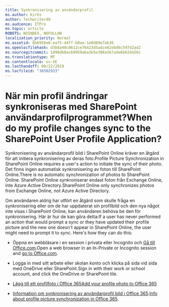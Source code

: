 ```yaml
---
title: Synkronisering av användarprofil
ms.author: kirks
author: Techwriter40
ms.audience: ITPro
ms.topic: article
ROBOTS: NOINDEX, NOFOLLOW
localization_priority: Normal
ms.assetid: 6b695be8-eaf5-44ff-b0ae-1e0d89e7ab36
ms.openlocfilehash: d3b8a40c0612ce76423d5adce02ebd6c597d2ad2
ms.sourcegitcommit: 1d98db8acb9959aba3b5e308a567ade6b62da56c
ms.translationtype: MT
ms.contentlocale: sv-SE
ms.lasthandoff: 08/22/2019
ms.locfileid: "36502933"
---
```

# <a name="when-do-my-profile-changes-sync-to-the-sharepoint-user-profile-application"></a><span data-ttu-id="b1f8d-102">När min profil ändringar synkroniseras med SharePoint användarprofilprogrammet?</span><span class="sxs-lookup"><span data-stu-id="b1f8d-102">When do my profile changes sync to the SharePoint User Profile Application?</span></span>

<span data-ttu-id="b1f8d-103">Synkronisering av användarprofil bild i SharePoint Online kräver en åtgärd för att initiera synkronisering av deras foto.</span><span class="sxs-lookup"><span data-stu-id="b1f8d-103">Profile Picture Synchronization in SharePoint Online requires a user's action to initiate the sync of their photo.</span></span> <span data-ttu-id="b1f8d-104">Det finns ingen automatisk synkronisering av foton till SharePoint Online.</span><span class="sxs-lookup"><span data-stu-id="b1f8d-104">There is no automatic synchronization of photos to SharePoint Online.</span></span> <span data-ttu-id="b1f8d-105">SharePoint Online synkroniserar endast foton från Exchange Online, inte Azure Active Directory.</span><span class="sxs-lookup"><span data-stu-id="b1f8d-105">SharePoint Online only synchronizes photos from Exchange Online, not Azure Active Directory.</span></span>

<span data-ttu-id="b1f8d-106">Om användaren aldrig har utfört en åtgärd som skulle fråga en synkronisering eller om de har uppdaterat sin profilbild och den nya något inte visas i SharePoint Online, kan användaren behöva be den för synkronisering. Här är hur de kan göra detta:</span><span class="sxs-lookup"><span data-stu-id="b1f8d-106">If a user has never performed an action that would prompt a sync or they have updated their profile picture and the new one doesn't appear in SharePoint Online, the user might need to prompt it to sync. Here's how they can do this:</span></span>

- <span data-ttu-id="b1f8d-107">Öppna en webbläsare i en session i privata eller Incognito och [Gå till Office.com](http://www.office.com/).</span><span class="sxs-lookup"><span data-stu-id="b1f8d-107">Open a web browser in an In-Private or Incognito session and [go to Office.com](http://www.office.com/).</span></span>

- <span data-ttu-id="b1f8d-108">Logga in med sitt arbete eller skolan konto och klicka på sida vid sida med OneDrive eller SharePoint.</span><span class="sxs-lookup"><span data-stu-id="b1f8d-108">Sign in with their work or school account, and click the OneDrive or SharePoint tile.</span></span>

- [<span data-ttu-id="b1f8d-109">Lägg till ett profilfoto i Office 365</span><span class="sxs-lookup"><span data-stu-id="b1f8d-109">Add your profile photo to Office 365</span></span>](https://support.office.com/article/Add-your-profile-photo-to-Office-365-2eaf93fd-b3f1-43b9-9cdc-bdcd548435b7)

- <span data-ttu-id="b1f8d-110">[Information om synkronisering av användarprofil bild i Office 365](https://support.office.com/article/Information-about-user-profile-synchronization-in-SharePoint-Online-177eb196-5887-43c9-84c3-b98a43d35129).</span><span class="sxs-lookup"><span data-stu-id="b1f8d-110">[Info about profile picture synchronization in Office 365](https://support.office.com/article/Information-about-user-profile-synchronization-in-SharePoint-Online-177eb196-5887-43c9-84c3-b98a43d35129).</span></span>

